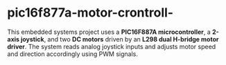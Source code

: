 # pic16f877a-motor-crontroll-
This embedded systems project uses a **PIC16F887A microcontroller**, a **2-axis joystick**, and two **DC motors** driven by an **L298 dual H-bridge motor driver**. The system reads analog joystick inputs and adjusts motor speed and direction accordingly using PWM signals.
